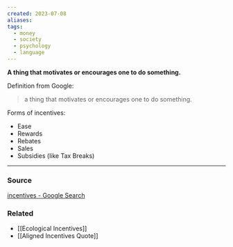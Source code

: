 ```yaml
---
created: 2023-07-08
aliases: 
tags:
  - money
  - society
  - psychology
  - language
---
```

**A thing that motivates or encourages one to do something.**

Definition from Google:

> a thing that motivates or encourages one to do something.

Forms of incentives:
- Ease
- Rewards
- Rebates
- Sales
- Subsidies (like Tax Breaks)

---

### Source

[incentives - Google Search](https://www.google.com/search?q=incentives&ie=UTF-8&oe=UTF-8&hl=en-us&client=safari)

### Related
- [[Ecological Incentives]] 
- [[Aligned Incentives Quote]]